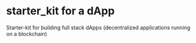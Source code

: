 # starter_kit for a dApp
Starter-kit for building full stack dApps (decentralized applications running on a blockchain)
